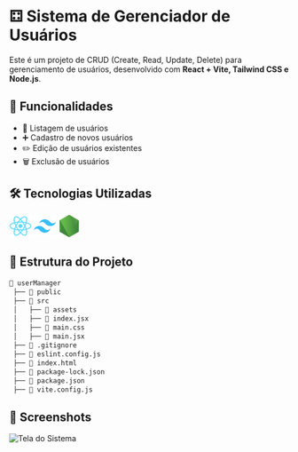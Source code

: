 # ⚃ Sistema de Gerenciador de Usuários

Este é um projeto de CRUD (Create, Read, Update, Delete) para gerenciamento de usuários, desenvolvido com **React + Vite, Tailwind CSS e Node.js**.

## 🚀 Funcionalidades
- 📃 Listagem de usuários
- ➕ Cadastro de novos usuários
- ✏️ Edição de usuários existentes
- 🗑 Exclusão de usuários

## 🛠️ Tecnologias Utilizadas
<p align="left">
  <img src="https://raw.githubusercontent.com/devicons/devicon/master/icons/react/react-original.svg" alt="React" width="40" height="40"/>
  <img src="https://raw.githubusercontent.com/devicons/devicon/master/icons/tailwindcss/tailwindcss-plain.svg" alt="Tailwind CSS" width="40" height="40"/>
  <img src="https://raw.githubusercontent.com/devicons/devicon/master/icons/nodejs/nodejs-original.svg" alt="Node.js" width="40" height="40"/>
</p>

## :file_folder: Estrutura do Projeto
```
📂 userManager
 ├── 📂 public
 ├── 📂 src
 │   ├── 📂 assets
 │   ├── 📜 index.jsx
 │   ├── 📜 main.css
 │   ├── 📜 main.jsx
 ├── 📜 .gitignore
 ├── 📜 eslint.config.js
 ├── 📜 index.html
 ├── 📜 package-lock.json
 ├── 📜 package.json
 ├── 📜 vite.config.js
```

## :camera_flash: Screenshots
![Tela do Sistema](image.png)


